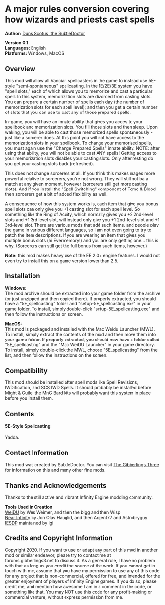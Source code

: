 <!DOCTYPE html PUBLIC "-//W3C//DTD XHTML 1.0 Strict//EN" "http://www.w3.org/TR/xhtml1/DTD/xhtml1-strict.dtd">
<html xmlns="http://www.w3.org/1999/xhtml" lang="en" xml:lang="en">
<head>
<title>5E-style spellcasting</title>
<meta http-equiv="Content-Type" content="text/html; charset=iso-8859-1" />
<link rel="stylesheet" href="style/g3readme_cam.css" type="text/css" />
<link href="style/g3icon.ico" rel="icon" type="image/bmp" />
</head>
<body>
<h1>A major rules conversion covering how wizards and priests cast spells</h1>
<div class="section">
  <p><strong>Author:</strong> <a href="http://forums.gibberlings3.net/index.php?showuser=6306">Duns Scotus, the SubtleDoctor</a><br />
</p>
  <p><strong> Version 0.1 </strong><br />
    <strong> Languages:</strong> English<br />
    <strong>Platforms: </strong>Windows, MacOS</p>
</div>
<h2>Overview</h2>
<div class="section">
  <p>This mod will allow all Vancian spellcasters in the game to instead use 5E-style "semi-spontaneous" spellcasting. In the 1E/2E/3E system you have "spell slots," each of which allows you to memorize and cast a particular spell. In this system, memorization slots are divorced from casting slots. You can prepare a certain number of spells each day (the number of memorization slots for each spell level); and then you get a certain number of slots that you can use to cast any of those prepared spells.</p>
  <p>In-game, you will have an innate ability that gives you acces to your spellbook and memorization slots. You fill those slots and then sleep. Upon waking, you will be able to cast those memorized spells spontaneously - just like a sorcerer does. At this point you will not have access to the memorization slots in your spellbook. To change your memorized spells, you must again use the "Change Prepared Spells" innate ability. NOTE: after using that ability, you will not be able to cast ANY spells! Getting access to your memorization slots disables your casting slots. Only after resting do you get your casting slots back (refreshed).</p>
  <p>This does not change sorcerers at all. If you think this makes mages more powerful relative to sorcerers, you're not wrong. They will still not ba a match at any given moment, however (sorcerers still get more casting slots). And if you install the "Spell Switching" component of Tome & Blood then sorcerers get a bit of added flexibility as well.</p>
  <p>A consequence of how this system works is, each item that give you bonus spell slots can only give you +1 casting slot for each spell level. So something like the Ring of Acuity, which normally gives you +2 2nd-level slots and +1 3rd level slot, will instead only give you +1 2nd-level slot and +1 3rd-level slot. There are various mods that add such items, and people play the game in various different languages, so I am not even going to try to patch the item descriptions. If you are wearing an item that gives you multiple bonus slots (hi Evermemory!) and you are only getting one... this is why. (Sorcerers can still get the full bonus from such items, however.)</p>
  <p><b>Note:</b> this mod makes heavy use of the EE 2.0+ engine features. I would not even try to install this on a game version lower than 2.5.</p>
</div>
<h2>Installation</h2>
<div class="section">
  <p><strong>Windows:</strong><br />
    The mod archive should be extracted into your game folder from the archive (or just unzipped and then copied there). If properly extracted, you should have a "5E_spellcasting" folder and "setup-5E_spellcasting.exe" in your game folder. To install, simply double-click "setup-5E_spellcasting.exe" and then follow the instructions on screen.</p>
  <p><strong>MacOS:</strong><br />
    This mod is packaged and installed with the Mac Weidu Launcher (MWL). To install, simply extract the contents of the mod and then move them into your game folder. If properly extracted, you should now have a folder called "5E_spellcasting" and the "Mac WeiDU Launcher" in your game directory. To install, simply double-click the MWL, choose "5E_spellcasting" from the list, and then follow the instructions on the screen.</p>
</div>
<h2>Compatibility</h2>
<div class="section">
  <p>This mod should be installed after spell mods like Spell Revisions, IWDification, and SCS IWD Spells. It should probably be installed before Might & Guile; the MnG Bard kits will probably want this system in place before you install them.</p>
</div>
<h2>Contents</h2>
<div class="section">
  <h4 class="subheader">5E-Style Spellcasting</h4>
  <div class="section">
    <p>Yadda.</p>
  </div>
</div>
<h2>Contact Information</h2>
<div class="section">
  <p>This mod was created by SubtleDoctor. You can visit <a href="http://forums.gibberlings3.net/index.php">The
    Gibberlings Three</a> for information on this and many other fine mods.</p>
</div>
<h2>Thanks and Acknowledgements</h2>
<div class="section">
  <p>Thanks to the still active and vibrant Infinity Engine modding community. </p>
  <p><strong>Tools Used in Creation</strong><br />
    <a href="http://www.weidu.org/"><acronym title="Weimer Dialogue Utility">WeiDU</acronym></a> by
    Wes Weimer, and then the bigg and then Wisp<br />
    <a href="http://www.idi.ntnu.no/~joh/ni/">Near Infinity</a> by Jon Olav Hauglid, and then Argent77 and Astrobryguy<br />
    <a href="http://iesdp.gibberlings3.net/"><acronym title="Infinity Engine Structures Description Project">IESDP</acronym></a> maintained by igi</p>
</div>
<h2>Credits and Copyright Information</h2>
<div class="section">
  <p>Copyright 2020. If you want to use or adapt any part of this mod in another mod or similar endeavor, please try to contact me at forums.gibberlings3.net to discuss it. As a general rule, I have no problem with that as long as you credit the source of the work. If you cannot get in touch with me, assume that you have my permission to use any of this code for any project that is non-commercial, offered for free, and intended for the greater enjoyment of players of Infinity Engine games. If you do so, please credit me, and mention how awesome I am in a comment in the code, or something like that. You may NOT use this code for any profit-making or commercial venture, without express permission from me.</p>
</div>
</body>
</html>
